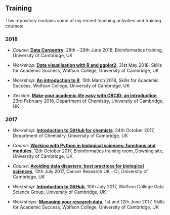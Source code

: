 ## Training

This repository contains some of my recent teaching activities and training courses:

### 2018

- *Course*: [**Data Carpentry**](https://training.csx.cam.ac.uk/bioinformatics/event/2463814), 28th - 29th June 2018, Bioinformatics training, University of Cambridge, UK

- *Workshop*: [**Data visualisation with R and ggplot2**](../20180531_DataVisualisationRggplot2_Wolfson_Cambridge/), 31st May 2018, Skills for Academic Success, Wolfson College, University of Cambridge, UK

- *Workshop*: [**An introduction to R**](../20180315_IntroductionToR_Wolfson_Cambridge/), 15th March 2018, Skills for Academic Success, Wolfson College, University of Cambridge, UK

- *Session*: [**Make your academic life easy with ORCID: an introduction**](../20180223_ORCID_Chemistry_Cambridge/), 23rd February 2018, Department of Chemistry, University of Cambridge, UK


### 2017

- *Workshop*: [**Introduction to GitHub for chemists**](../20171024_GitHub_Chemistry_Cambridge/), 24th October 2017, Department of Chemistry, University of Cambridge, UK

- *Course*: [**Working with Python in biological sciences: functions and modules**](../20171012_PythonAdvanced_Cambridge/), 12th October 2017, Bioinformatics training room, Downing site, University of Cambridge, UK

- *Course*: [**Avoiding data disasters: best practices for biological sciences**](../20170712_AvoidDataDisasters/), 12th July 2017, Cancer Research UK - CI, University of Cambridge, UK

- *Workshop*: [**Introduction to GitHub**](../20170710_GitHub_Wolfson/), 10th July 2017, Wolfson College Data Science Group, University of Cambridge, UK

- *Workshops*: [**Managing your research data**](../20170601_RDM_Wolfson/), 1st and 12th June 2017, Skills for Academic Success, Wolfson College, University of Cambridge, UK
